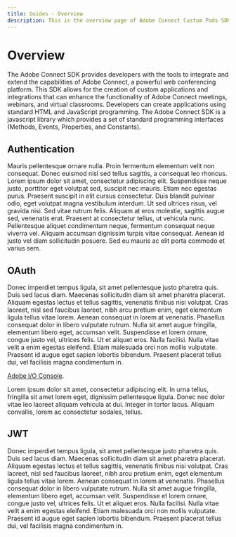 ```yaml
---
title: Guides - Overview
description: This is the overview page of Adobe Connect Custom Pods SDK 
---
```


# Overview

The Adobe Connect SDK provides developers with the tools to integrate and extend the capabilities of Adobe Connect, a powerful web conferencing platform. This SDK allows for the creation of custom applications and integrations that can enhance the functionality of Adobe Connect meetings, webinars, and virtual classrooms. Developers can create applications using standard HTML and JavaScript programming. The Adobe Connect SDK is a javascript library which provides a set of standard programming interfaces (Methods, Events, Properties, and Constants).  

## Authentication

Mauris pellentesque ornare nulla. Proin fermentum elementum velit non consequat. Donec euismod nisl sed tellus sagittis, a consequat leo rhoncus. Lorem ipsum dolor sit amet, consectetur adipiscing elit. Suspendisse neque justo, porttitor eget volutpat sed, suscipit nec mauris. Etiam nec egestas purus. Praesent suscipit in elit cursus consectetur. Duis blandit pulvinar odio, eget volutpat magna vestibulum interdum. Ut sed ultrices risus, vel gravida nisi. Sed vitae rutrum felis. Aliquam at eros molestie, sagittis augue sed, venenatis erat. Praesent at consectetur tellus, ut vehicula nunc. Pellentesque aliquet condimentum neque, fermentum consequat neque viverra vel. Aliquam accumsan dignissim turpis vitae consequat. Aenean id justo vel diam sollicitudin posuere. Sed eu mauris ac elit porta commodo et varius sem.

## OAuth

Donec imperdiet tempus ligula, sit amet pellentesque justo pharetra quis. Duis sed lacus diam. Maecenas sollicitudin diam sit amet pharetra placerat. Aliquam egestas lectus et tellus sagittis, venenatis finibus nisi volutpat. Cras laoreet, nisl sed faucibus laoreet, nibh arcu pretium enim, eget elementum ligula tellus vitae lorem. Aenean consequat in lorem at venenatis. Phasellus consequat dolor in libero vulputate rutrum. Nulla sit amet augue fringilla, elementum libero eget, accumsan velit. Suspendisse et lorem ornare, congue justo vel, ultrices felis. Ut et aliquet eros. Nulla facilisi. Nulla vitae velit a enim egestas eleifend. Etiam malesuada orci non mollis vulputate. Praesent id augue eget sapien lobortis bibendum. Praesent placerat tellus dui, vel facilisis magna condimentum in.

[Adobe I/O Console](https://console.adobe.io).

<InlineAlert variant="info" slots="text"/>

Lorem ipsum dolor sit amet, consectetur adipiscing elit. In urna tellus, fringilla sit amet lorem eget, dignissim pellentesque ligula. Donec nec dolor vitae leo laoreet aliquam vehicula at dui. Integer in tortor lacus. Aliquam convallis, lorem ac consectetur sodales, tellus.

## JWT

Donec imperdiet tempus ligula, sit amet pellentesque justo pharetra quis. Duis sed lacus diam. Maecenas sollicitudin diam sit amet pharetra placerat. Aliquam egestas lectus et tellus sagittis, venenatis finibus nisi volutpat. Cras laoreet, nisl sed faucibus laoreet, nibh arcu pretium enim, eget elementum ligula tellus vitae lorem. Aenean consequat in lorem at venenatis. Phasellus consequat dolor in libero vulputate rutrum. Nulla sit amet augue fringilla, elementum libero eget, accumsan velit. Suspendisse et lorem ornare, congue justo vel, ultrices felis. Ut et aliquet eros. Nulla facilisi. Nulla vitae velit a enim egestas eleifend. Etiam malesuada orci non mollis vulputate. Praesent id augue eget sapien lobortis bibendum. Praesent placerat tellus dui, vel facilisis magna condimentum in.
